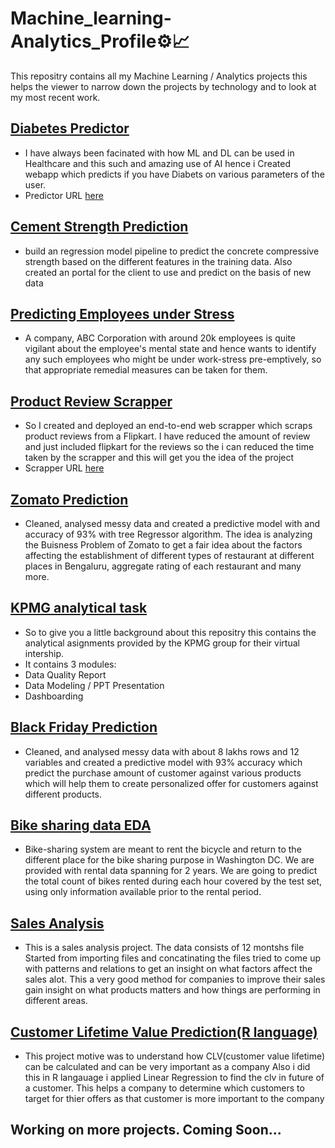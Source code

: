 # Machine_learning-Analytics_Profile⚙️📈
This repositry contains all my Machine Learning / Analytics projects this helps the viewer to narrow down the projects by technology and to look at my most recent work.

## [Diabetes Predictor](https://github.com/pratiktiwari1212/Diabetes-Predictor)
- I have always been facinated with how ML and DL can be used in Healthcare and this such and amazing use of AI hence i Created webapp which predicts if you have Diabets on various parameters of the user.
- Predictor URL [here](https://diabetes-predictor-bypratik.herokuapp.com/)

## [Cement Strength Prediction](https://github.com/pratiktiwari1212/cement_strength_prediction)
- build an regression model pipeline to predict the concrete compressive strength based on the different features in the training data. Also created an portal for the client to use and predict on the basis of new data

## [Predicting Employees under Stress](https://github.com/pratiktiwari1212/Predicting-Employees-under-Stress-)
- A company, ABC Corporation with around 20k employees is quite vigilant about the employee's mental state and hence wants to identify any such employees who might be under work-stress pre-emptively, so that appropriate remedial measures can be taken for them.

## [Product Review Scrapper](https://github.com/pratiktiwari1212/Product_Review_scrapper)
- So I created and deployed an end-to-end web scrapper which scraps product reviews from a Flipkart. I have reduced the amount of review and just included flipkart for the reviews so the i can reduced the time taken by the scrapper and this will get you the idea of the project
- Scrapper URL [here](https://productreviewscrapper.herokuapp.com/)

## [Zomato Prediction](https://github.com/pratiktiwari1212/Zomato_data_EDA)
- Cleaned, analysed messy data and created a predictive model with and accuracy of 93% with tree Regressor algorithm. The idea is analyzing the Buisness Problem of Zomato to get a fair idea about the factors affecting the establishment of different types of restaurant at different places in Bengaluru, aggregate rating of each restaurant and many more.

## [KPMG analytical task](https://github.com/pratiktiwari1212/KPMG_analytical_task)
- So to give you a little background about this repositry this contains the analytical asignments provided by the KPMG group for their virtual intership.
- It contains 3 modules:
- Data Quality Report
- Data Modeling / PPT Presentation
- Dashboarding

## [Black Friday Prediction](https://github.com/pratiktiwari1212/Black_friday_prediction)
- Cleaned, and analysed messy data with about 8 lakhs rows and 12 variables and created a predictive model with 93% accuracy which predict the purchase amount of customer against various products which will help them to create personalized offer for customers against different products.

## [Bike sharing data EDA](https://github.com/pratiktiwari1212/Bike_sharing_data_EDA)
- Bike-sharing system are meant to rent the bicycle and return to the different place for the bike sharing purpose in Washington DC. We are provided with rental data spanning for 2 years. We are going to predict the total count of bikes rented during each hour covered by the test set, using only information available prior to the rental period.

## [Sales Analysis](https://github.com/pratiktiwari1212/Real_life_data_sales_analysis)
- This is a sales analysis project. The data consists of 12 montshs file Started from importing files and concatinating the files tried to come up with patterns and relations to get an insight on what factors affect the sales alot. This a very good method for companies to improve their sales gain insight on what products matters and how things are performing in different areas.

## [Customer Lifetime Value Prediction(R language)](https://github.com/pratiktiwari1212/CLVregressioninr)
- This project motive was to understand how CLV(customer value lifetime) can be calculated and can be very important as a company Also i did this in R langauage i applied Linear Regression to find the clv in future of a customer. This helps a company to determine which customers to target for thier offers as that customer is more important to the company

## Working on more projects. Coming Soon...

